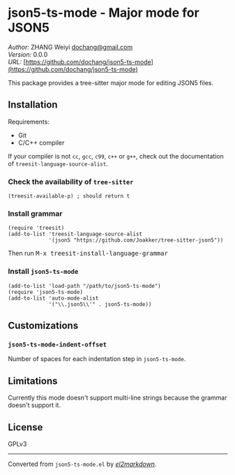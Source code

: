 # json5-ts-mode - Major mode for JSON5

*Author:* ZHANG Weiyi <dochang@gmail.com><br>
*Version:* 0.0.0<br>
*URL:* [https://github.com/dochang/json5-ts-mode](https://github.com/dochang/json5-ts-mode)<br>

This package provides a tree-sitter major mode for editing JSON5 files.

## Installation

Requirements:

- Git
- C/C++ compiler

If your compiler is not `cc`, `gcc`, `c99`, `c++` or `g++`, check out the
documentation of `treesit-language-source-alist`.

### Check the availability of `tree-sitter`

```elisp
(treesit-available-p) ; should return t
```

### Install grammar

```elisp
(require 'treesit)
(add-to-list 'treesit-language-source-alist
             '(json5 "https://github.com/Joakker/tree-sitter-json5"))
```

Then run <kbd>M-x treesit-install-language-grammar</kbd>

### Install `json5-ts-mode`

```elisp
(add-to-list 'load-path "/path/to/json5-ts-mode")
(require 'json5-ts-mode)
(add-to-list 'auto-mode-alist
             '("\\.json5\\'" . json5-ts-mode))
```

## Customizations

### `json5-ts-mode-indent-offset`

Number of spaces for each indentation step in `json5-ts-mode`.

## Limitations

Currently this mode doesn't support multi-line strings because the grammar
doesn't support it.

## License

GPLv3


---
Converted from `json5-ts-mode.el` by [*el2markdown*](https://github.com/Lindydancer/el2markdown).
